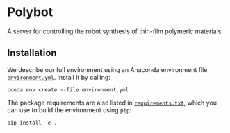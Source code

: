# Polybot

A server for controlling the robot synthesis of thin-film polymeric materials.

## Installation

We describe our full environment using an Anaconda environment file,
[`environment.yml`](./environment.yml).
Install it by calling:

`conda env create --file environment.yml`

The package requirements are also listed in [`requirements.txt`](./requirements.txt),
which you can use to build the environment using `pip`:

`pip install -e .`

